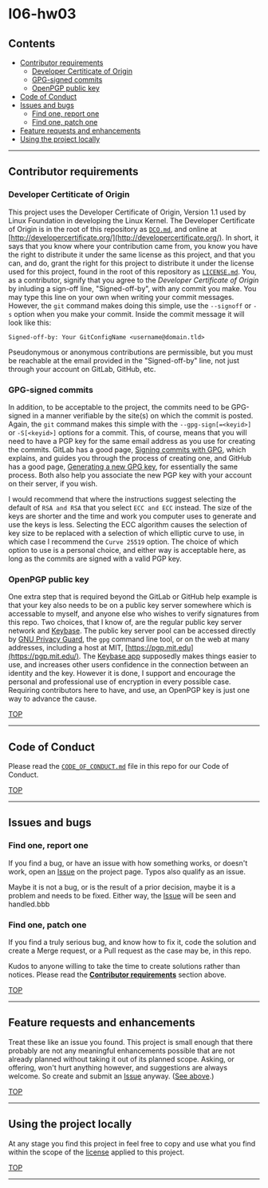 # l06-hw03

## Contents

-  [Contributor requirements](#contributor-requirements)
   -  [Developer Certiticate of Origin](#developer-certiticate-of-origin)
   -  [GPG-signed commits](#gpg-signed-commits)
   -  [OpenPGP public key](#openpgp-public-key)
-  [Code of Conduct](#code-of-conduct)
-  [Issues and bugs](#issues-and-bugs)
   -  [Find one, report one](#find-one-report-one)
   -  [Find one, patch one](#find-one-patch-one)
-  [Feature requests and enhancements](#feature-requests-and-enhancements)
-  [Using the project locally](#using-the-project-locally)

---

## Contributor requirements

### Developer Certiticate of Origin

This project uses the Developer Certificate of Origin, Version 1.1 used by Linux Foundation in developing the Linux Kernel. The Developer Certificate of Origin is in the root of this repository as [`DCO.md`](./DCO.md), and online at [http://developercertificate.org/](http://developercertificate.org/). In short, it says that you know where your contribution came from, you know you have the right to distribute it under the same license as this project, and that you can, and do, grant the right for this project to distribute it under the license used for this project, found in the root of this repository as [`LICENSE.md`](./LICENSE.md). You, as a contributor, signify that you agree to the _Developer Certificate of Origin_ by inluding a sign-off line, "Signed-off-by", with any commit you make. You may type this line on your own when writing your commit messages. However, the `git` command makes doing this simple, use the `--signoff` or `-s` option when you make your commit. Inside the commit message it will look like this:

    Signed-off-by: Your GitConfigName <username@domain.tld>

Pseudonymous or anonymous contributions are permissible, but you must be reachable at the email provided in the "Signed-off-by" line, not just through your account on GitLab, GitHub, etc.

### GPG-signed commits

In addition, to be acceptable to the project, the commits need to be GPG-signed in a manner verifiable by the site(s) on which the commit is posted. Again, the `git` command makes this simple with the `--gpg-sign[=<keyid>]` or `-S[<keyid>]` options for a commit. This, of course, means that you will need to have a PGP key for the same email address as you use for creating the commits. GitLab has a good page, [Signing commits with GPG](https://gitlab.com/help/user/project/repository/gpg_signed_commits/index.md), which explains, and guides you through the process of creating one, and GitHub has a good page, [Generating a new GPG key](https://help.github.com/articles/generating-a-new-gpg-key/), for essentially the same process. Both also help you associate the new PGP key with your account on their server, if you wish.

I would recommend that where the instructions suggest selecting the default of `RSA and RSA` that you select `ECC and ECC` instead. The size of the keys are shorter and the time and work you computer uses to generate and use the keys is less. Selecting the ECC algorithm causes the selection of key size to be replaced with a selection of which elliptic curve to use, in which case I recommend the `Curve 25519` option. The choice of which option to use is a personal choice, and either way is acceptable here, as long as the commits are signed with a valid PGP key.

### OpenPGP public key

One extra step that is required beyond the GitLab or GitHub help example is that your key also needs to be on a public key server somewhere which is accessable to myself, and anyone else who wishes to verify signatures from this repo. Two choices, that I know of, are the regular public key server network and [Keybase](https://keybase.io/). The public key server pool can be accessed directly by [GNU Privacy Guard](https://www.gnupg.org/), the `gpg` command line tool, or on the web at many addresses, including a host at MIT, [https://pgp.mit.edu](https://pgp.mit.edu/). The [Keybase app](https://keybase.io/download) supposedly makes things easier to use, and increases other users confidence in the connection between an identity and the key. However it is done, I support and encourage the personal and professional use of encryption in every possible case. Requiring contributors here to have, and use, an OpenPGP key is just one way to advance the cause.

[TOP](#contents)

---

## Code of Conduct

Please read the [`CODE_OF_CONDUCT.md`](./CODE_OF_CONDUCT.md) file in this repo for our Code of Conduct.

[TOP](#contents)

---

## Issues and bugs

### Find one, report one

If you find a bug, or have an issue with how something works, or doesn't work, open an [Issue](../../issues) on the project page. Typos also qualify as an issue.

Maybe it is not a bug, or is the result of a prior decision, maybe it is a problem and needs to be fixed. Either way, the [Issue](../../issues) will be seen and handled.bbb

### Find one, patch one

If you find a truly serious bug, and know how to fix it, code the solution and create a Merge request, or a Pull request as the case may be, in this repo.

Kudos to anyone willing to take the time to create solutions rather than notices. Please read the [__Contributor requirements__](#contributor-requirements) section above.

[TOP](#contents)

---

## Feature requests and enhancements

Treat these like an issue you found. This project is small enough that there probably are not any meaningful enhancements possible that are not already planned without taking it out of its planned scope. Asking, or offering, won't hurt anything however, and suggestions are always welcome. So create and submit an [Issue](../../issues) anyway. ([See above](#issues-and-bugs).)

[TOP](#contents)

---

## Using the project locally

At any stage you find this project in feel free to copy and use what you find within the scope of the [license](./LICENSE.md) applied to this project.

[TOP](#contents)

---
